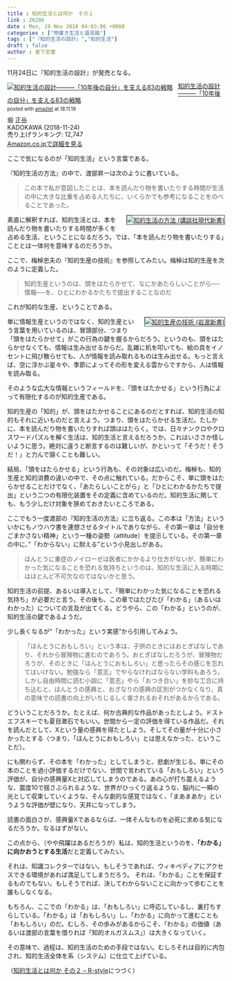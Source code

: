 ```yaml
---
title : 知的生活とは何か　その１
link : 26206
date : Mon, 19 Nov 2018 04:03:06 +0000
categories : ["物書き生活と道具箱"]
tags : ["『知的生活の設計』","知的生活"]
draft : false
author : 倉下忠憲
---
```


11月24日に『知的生活の設計』が発売となる。

<div class="amazlet-box" style="margin-bottom:0px;"><div class="amazlet-image" style="float:left;margin:0px 12px 1px 0px;"><a href="http://www.amazon.co.jp/exec/obidos/ASIN/4046023449/rashita1000-22/ref=nosim/" name="amazletlink" target="_blank"><img src="https://images-fe.ssl-images-amazon.com/images/I/41CyIXf2nKL._SL160_.jpg" alt="知的生活の設計―――「10年後の自分」を支える83の戦略" style="border: none;" /></a></div><div class="amazlet-info" style="line-height:120%; margin-bottom: 10px"><div class="amazlet-name" style="margin-bottom:10px;line-height:120%"><a href="http://www.amazon.co.jp/exec/obidos/ASIN/4046023449/rashita1000-22/ref=nosim/" name="amazletlink" target="_blank">知的生活の設計―――「10年後の自分」を支える83の戦略</a><div class="amazlet-powered-date" style="font-size:80%;margin-top:5px;line-height:120%">posted with <a href="http://www.amazlet.com/" title="amazlet" target="_blank">amazlet</a> at 18.11.19</div></div><div class="amazlet-detail">堀 正岳 <br />KADOKAWA (2018-11-24)<br />売り上げランキング: 12,747<br /></div><div class="amazlet-sub-info" style="float: left;"><div class="amazlet-link" style="margin-top: 5px"><a href="http://www.amazon.co.jp/exec/obidos/ASIN/4046023449/rashita1000-22/ref=nosim/" name="amazletlink" target="_blank">Amazon.co.jpで詳細を見る</a></div></div></div><div class="amazlet-footer" style="clear: left"></div></div>

ここで気になるのが「知的生活」という言葉である。

『知的生活の方法』の中で、渡部昇一は次のように書いている。

<blockquote>
この本で私が意図したことは、本を読んだり物を書いたりする時間が生活の中に大きな比重を占める人たちに、いくらかでも参考になることをのべることであった。
</blockquote>

<div style="float:right;margin-left:20px;border:1px solid #333;">
<a href="http://www.amazon.co.jp/exec/obidos/ASIN/B00CU8JRIG/rashita1000-22/ref=nosim/" name="amazletlink" target="_blank"><img src="https://images-fe.ssl-images-amazon.com/images/I/31xdVjg%2BXDL._SL160_.jpg" alt="知的生活の方法 (講談社現代新書)" style="border: none;" /></a>
</div>

素直に解釈すれば、知的生活とは、本を読んだり物を書いたりする時間が多くを占める生活、ということになるだろう。では、「本を読んだり物を書いたりする」こととは一体何を意味するのだろうか。

ここで、梅棹忠夫の『知的生産の技術』を参照してみたい。梅棹は知的生産を次のように定義した。

<blockquote>
知的生産というのは、頭をはたらかせて、なにかあたらしいことがら──情報──を、ひとにわかるかたちで提出することなのだ
</blockquote>

これが知的な生産、ということである。

<div style="float:right;margin-left:20px;border:1px solid #333;">
<a href="http://www.amazon.co.jp/exec/obidos/ASIN/B014R3S71E/rashita1000-22/ref=nosim/" name="amazletlink" target="_blank"><img src="https://images-fe.ssl-images-amazon.com/images/I/41GZIomF8GL._SL160_.jpg" alt="知的生産の技術 (岩波新書)" style="border: none;" /></a>
</div>



単に情報生産というのではなく、知的生産という言葉を用いているのは、冒頭部分、つまり「頭をはたらかせて」がこの行為の鍵を握るからだろう。というのも、頭をはたらかせなくても、情報は生み出せるからだ。乱雑に机を叩いても、絵の具をイノセントに飛び散らせても、人が情報を読み取れるものは生み出せる。もっと言えば、空に浮かぶ星々や、季節によってその形を変える雲からですから、人は情報を読み取る。

そのような広大な情報というフィールドを、「頭をはたかせる」という行為によって有限化するのが知的生産である。

知的生産の「知的」が、頭をはたかせることにあるのだとすれば、知的生活の知的もそれに近いものだと言えよう。つまり、頭をはたらかせる生活だ。たしかに、本を読んだり物を書いたりすれば頭ははたらく。では、日々ナンクロやクロスワードパズルを解く生活は、知的生活と言えるだろうか。これはいささか怪しいように思う。絶対に違うと断言するのは難しいが、かといって「そうだ！そうだ！」と力んで頷くことも難しい。

結局、「頭をはたらかせる」という行為も、その対象は広いのだ。梅棹も、知的生産と知的消費の違いの中で、その点に触れている。だからこそ、単に頭をはたらかせることだけでなく、「あたらしいことがら」と「ひとにわかるかたちで提出」という二つの有限化装置をその定義に含めているのだ。知的生活に関しても、もう少しだけ対象を狭めておきたいところである。

ここでもう一度渡部の『知的生活の方法』に立ち返る。この本は「方法」といういかにもノウハウ書を連想させるタイトルでありながら、その第一章は「自分をごまかさない精神」という一種の姿勢（attitude）を提示している。その第一章の中に、”「わからない」に耐える”という小見出しがある。

<blockquote>
ほんとうに重症のノイローゼは医者にかかるより仕方がないが、簡単にわかった気になることを恐れる気持ちというのは、知的な生活に入る時期にはほとんど不可欠なのではないかと思う。
</blockquote>

知的生活の前提、あるいは導入として、「簡単にわかった気になることを恐れる気持ち」が必要だと言う。その後も、この章ではたびたび「わかる」（あるいはわかった）についての言及が出てくる。どうやら、この「わかる」というのが、知的生活の鍵であるようだ。

少し長くなるが”「わかった」という実感”から引用してみよう。

<blockquote>
「ほんとうにおもしろい」という本は、子供のときにはおとぎばなしであり、それから冒険物に進むのであろう。おとぎばなしだろうが、冒険物だろうが、そのときに「ほんとうにおもしろい」と思ったらその感じを忘れてはいけない。勉強なら「意志」でやらなければならない学科もあろう。しかし自由時間に読む小説に「意志」やら「おつき合い」を妙な工合に持ち込むと、ほんとうの感興と、おざなりの感興の区別がつかなくなり、真の意味での読書の向上がいちじるしく害されるおそれがあるからである。
</blockquote>

どういうことだろうか。たとえば、何か古典的な作品があったとしよう。ドストエフスキーでも夏目漱石でもいい。世間から一定の評価を得ている作品だ。それを読んだとして、Xという量の感興を得たとしよう。そしてその量が十分に小さかったとする（つまり、「ほんとうにおもしろい」とは思えなかった、ということだ）。

にも関わらず、その本を「わかった」としてしまうと、悲劇が生じる。単にその本のことを過小評価するだけでない、世間で言われている「おもしろい」という評価が、自分の感興量Xと対応してしまうのである。あの心が打ち震えるような、震度10で揺さぶられるような、世界がひっくり返るような、脳内に一瞬の光として収束していくような、そんな劇的な感覚ではなく、「まあまあか」というような評価が壁になり、天井になってしまう。

読書の面白さが、感興量Xであるならば、一体そんなものを必死に求める気になるだろうか。なるはずがない。

この点から、（やや飛躍はあるだろうが）私は、知的生活というのを、<strong>「わかる」に向かおうとする生活</strong>だと定義してみたい。

それは、知識コレクターではない。もしそうであれば、ウィキペディアにアクセスできる環境があれば満足してしまうだろう。
それは、「わかる」ことを保証するものでもない。もしそうでれば、決してわからないことに向かって歩むことを誰もしなくなる。

もちろん、ここでの「わかる」は、「おもしろい」に呼応しているし、裏打ちすらしている。「わかる」は「おもしろい」し、「わかる」に向かって進むことも「おもしろい」のだ。むしろ、その歩みがあるからこそ、「わかる」の価値（あるいは渡部の言葉を借りれば「知的オルガスムス」）は大きくなっていく。

その意味で、過程は、知的生活のための手段ではない。むしろそれは目的に内包され、知的生活全体を系（システム）に仕立て上げている。

（<a href="https://rashita.net/blog/?p=26217&">知的生活とは何か その２ – R-style</a>につづく）